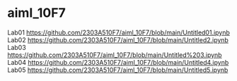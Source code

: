 # aiml_10F7
Lab01 https://github.com/2303A510F7/aiml_10F7/blob/main/Untitled01.ipynb
Lab02 https://github.com/2303A510F7/aiml_10F7/blob/main/Untitled2.ipynb
Lab03 https://github.com/2303A510F7/aiml_10F7/blob/main/Untitled%203.ipynb
Lab04 https://github.com/2303A510F7/aiml_10F7/blob/main/Untitled4.ipynb
Lab05 https://github.com/2303A510F7/aiml_10F7/blob/main/Untitled5.ipynb

